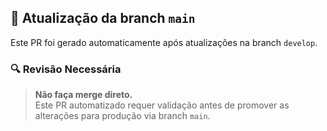 ## 🚀 Atualização da branch `main`

Este PR foi gerado automaticamente após atualizações na branch `develop`.

### 🔍 Revisão Necessária

> **Não faça merge direto.**  
> Este PR automatizado requer validação antes de promover as alterações para produção via branch `main`.
